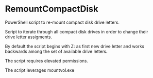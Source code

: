 # RemountCompactDisk
PowerShell script to re-mount compact disk drive letters.

Script to iterate through all compact disk drives in order to change their drive letter assigments.

By default the script begins with Z: as first new drive letter and works backwards among the set of available drive letters.

The script requires elevated permissions.

The script leverages mountvol.exe
